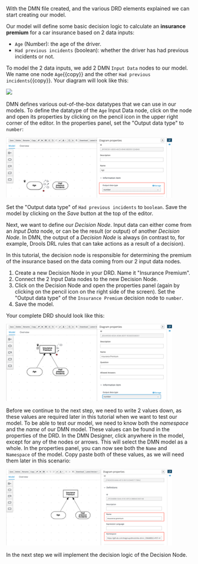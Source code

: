 With the DMN file created, and the various DRD elements explained we can start creating our model.

Our model will define some basic decision logic to calculate an __insurance premium__ for a car insurance based on 2 data inputs:
- `Age` (Number): the age of the driver.
- `Had previous incidents` (boolean): whether the driver has had previous incidents or not.

To model the 2 data inputs, we add 2 DMN `Input Data` nodes to our model. We name one node `Age`{{copy}} and the other `Had previous incidents`{{copy}}. Your diagram will look like this:

<img src="../../assets/middleware/dm7-dmn-introduction/dmn-model-input-data
.png" width="300"/>

DMN defines various out-of-the-box datatypes that we can use in our models. To define the datatype of the `Age` Input Data node, click on the node and open its properties by clicking on the pencil icon in the upper right corner of the editor. In the properties panel, set the "Output data type" to `number`:

<img src="../../assets/middleware/dm7-dmn-introduction/dmn-input-data-properties.png" width="450"/>

Set the "Output data type" of `Had previous incidents` to `boolean`. Save the model by clicking on the _Save_ button at the top of the editor.

Next, we want to define our _Decision Node_. Input data can either come from an _Input Data_ node, or can be the result (or output) of another _Decision Node_. In DMN, the output of a _Decision Node_ is always (in contrast to, for example, Drools DRL rules that can take actions as a result of a decision).

In this tutorial, the decision node is responsible for determining the premium of the insurance based on the data coming from our 2 input data nodes.

1. Create a new Decision Node in your DRD. Name it "Insurance Premium".
2. Connect the 2 Input Data nodes to the new Decision Node.
3. Click on the Decision Node and open the properties panel (again by clicking on the pencil icon on the right side of the screen). Set the "Output data type" of the `Insurance Premium` decision node to `number`.
4. Save the model.

Your complete DRD should look like this:

<img src="../../assets/middleware/dm7-dmn-introduction/dmn-model-complete.png" width="450"/>

Before we continue to the next step, we need to write 2 values down, as these values are required later in this tutorial when we want to test our model. To be able to test our model, we need to know both the _namespace_ and the _name_ of our DMN model. These values can be found in the properties of the DRD. In the DMN Designer, click anywhere in the model, except for any of the nodes or arrows. This will select the DMN model as a whole. In the properties panel, you can now see both the `Name` and `Namespace` of the model. Copy paste both of these values, as we will need them later in this scenario:

<img src="../../assets/middleware/dm7-dmn-introduction/dmn-model-properties.png" width="450"/>

In the next step we will implement the decision logic of the Decision Node.
